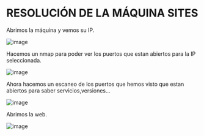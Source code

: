 # RESOLUCIÓN DE LA MÁQUINA SITES

Abrimos la máquina y vemos su IP.

![image](https://github.com/user-attachments/assets/feb499c4-4c83-4955-bc13-401afbcf00b0)

Hacemos un nmap para poder ver los puertos que estan abiertos para la IP seleccionada.

![image](https://github.com/user-attachments/assets/7e7e49fa-c28f-4a95-aaf9-fd5e035fecba)

Ahora hacemos un escaneo de los puertos que hemos visto que estan abiertos para saber servicios,versiones...

![image](https://github.com/user-attachments/assets/c42febe8-5a17-4c3e-a8fc-b06888d6859a)

Abrimos la web.

![image](https://github.com/user-attachments/assets/5d43e654-3776-49b3-84c9-3c3658e194de)

